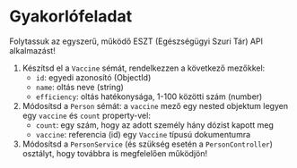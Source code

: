 # Gyakorlófeladat #

Folytassuk az egyszerű, működő ESZT (Egészségügyi Szuri Tár) API alkalmazást!

1. Készítsd el a `Vaccine` sémát, rendelkezzen a következő mezőkkel:
    - `id`: egyedi azonosító (ObjectId)
    - `name`: oltás neve (string)
    - `efficiency`: oltás hatékonysága, 1-100 közötti szám (number)
2. Módosítsd a `Person` sémát: a `vaccine` mező egy nested objektum legyen egy `vaccine` és `count` property-vel:
    - `count`: egy szám, hogy az adott személy hány dózist kapott meg
    - `vaccine`: referencia (id) egy `Vaccine` típusú dokumentumra
3. Módosítsd a `PersonService` (és szükség esetén a `PersonController`) osztályt, hogy továbbra is megfelelően működjön!